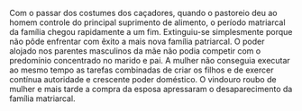 ﻿Com o passar dos costumes dos caçadores, quando o pastoreio deu ao homem controle do principal suprimento de alimento, o período matriarcal da família chegou rapidamente a um fim. Extinguiu-se simplesmente porque não pôde enfrentar com êxito a mais nova família patriarcal. O poder alojado nos parentes masculinos da mãe não podia competir com o predomínio concentrado no marido e pai. A mulher não conseguia executar ao mesmo tempo as tarefas combinadas de criar os filhos e de exercer contínua autoridade e crescente poder doméstico. O vindouro roubo de mulher e mais tarde a compra da esposa apressaram o desaparecimento da família matriarcal.